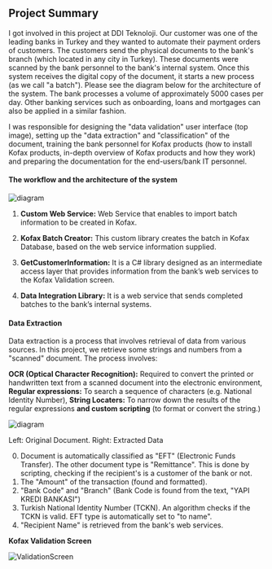 ## Project Summary

I got involved in this project at DDI Teknoloji. Our customer was one of the leading banks in Turkey and they wanted to automate their payment orders of customers. The customers send the physical documents to the bank's branch (which located in any city in Turkey). These documents were scanned by the bank personnel to the bank's internal system. Once this system receives the digital copy of the document, it starts a new process (as we call "a batch"). Please see the diagram below for the architecture of the system. The bank processes a volume of approximately 5000 cases per day. Other banking services such as onboarding, loans and mortgages can also be applied in a similar fashion.

I was responsible for designing the "data validation" user interface (top image), setting up the "data extraction" and "classification" of the document, training the bank personnel for Kofax products (how to install Kofax products, in-depth overview of Kofax products and how they work) and preparing the documentation for the end-users/bank IT personnel.

#### The workflow and the architecture of the system

![diagram](../src/components/projects/content/Customer%20Payment%20Orders%20Automation/images/CustomerOrdersDiagram.png)

1. **Custom Web Service:** Web Service that enables to import batch information to be created in Kofax.

2. **Kofax Batch Creator:** This custom library creates the batch in Kofax Database, based on the web service information supplied.

3. **GetCustomerInformation:** It is a C# library designed as an intermediate access layer that provides information from the bank’s web services to the Kofax Validation screen.

4. **Data Integration Library:** It is a web service that sends completed batches to the bank’s internal systems.

#### Data Extraction

Data extraction is a process that involves retrieval of data from various sources. In this project, we retrieve some strings and numbers from a "scanned" document. The process involves:

**OCR (Optical Character Recognition):** Required to convert the printed or handwritten text from a scanned document into the electronic environment,
**Regular expressions:** To search a sequence of characters (e.g. National Identity Number),
**String Locaters:** To narrow down the results of the regular expressions
**and custom scripting** (to format or convert the string.)

![diagram](../src/components/projects/content/Customer%20Payment%20Orders%20Automation/images/ValidationDetails.png)

Left: Original Document. Right: Extracted Data

0. Document is automatically classified as "EFT" (Electronic Funds Transfer). The other document type is "Remittance". This is done by scripting, checking if the recipient's is a customer of the bank or not.
1. The "Amount" of the transaction (found and formatted).
2. "Bank Code" and "Branch" (Bank Code is found from the text, "YAPI KREDI BANKASI")
3. Turkish National Identity Number (TCKN). An algorithm checks if the TCKN is valid. EFT type is automatically set to "to name".
4. "Recipient Name" is retrieved from the bank's web services.

**Kofax Validation Screen**

![ValidationScreen](../src/components/projects/content/Customer%20Payment%20Orders%20Automation/images/ValidationScreen.png)
